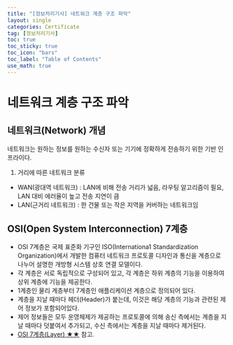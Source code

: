 ```yaml
---
title: "[정보처리기사] 네트워크 계층 구조 파악"
layout: single
categories: Certificate
tag: [정보처리기사]
toc: true
toc_sticky: true
toc_icon: "bars"
toc_label: "Table of Contents"
use_math: true
---
```


# 네트워크 계층 구조 파악
## 네트워크(Network) 개념
네트워크는 원하는 정보를 원하는 수신자 또는 기기에 정확하게 전송하기 위한 기반 인프라이다.

1. 거리에 따른 네트워크 분류
- WAN(광대역 네트워크) : LAN에 비해 전송 거리가 넓음, 라우팅 알고리즘이 필요, LAN 대비 에러율이 높고 전송 지연이 큼
- LAN(근거리 네트워크) : 한 건물 또는 작은 지역을 커버하는 네트워크임

## OSI(Open System Interconnection) 7계층
- OSI 7계층은 국제 표준화 기구인 ISO(Internationa1 Standardization Organization)에서 개발한 컴퓨터 네트워크 프로토콜 디자인과 통신을 계층으로 나누어 설명한 개방형 시스템 상호 연결 모델이다.
- 각 계층은 서로 독립적으로 구성되어 있고, 각 계층은 하위 계층의 기능을 이용하여 상위 계층에 기능을 제공한다.
- 1계층인 물리 계층부터 7계층인 애플리케이션 계층으로 정의되어 있다.
- 계층을 지날 때마다 헤더(Header)가 붙는데, 이것은 해당 계층의 기능과 관련된 제어 정보가 포함되어있다.
- 제어 정보들은 모두 운영체제가 제공하는 프로토콜에 의해 송신 측에서는 계층을 지날 때마다 덧붙여서 추가되고, 수신 측에서는 계층을 지날 때마다 제거된다.
- [OSI 7계층(Layer) ★★](/certificate/OSI-7Layer) 참고.